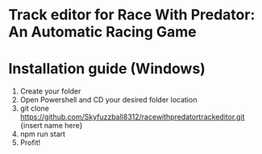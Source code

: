 # Track editor for Race With Predator: An Automatic Racing Game
# Installation guide (Windows)
1. Create your folder
2. Open Powershell and CD your desired folder location
3. git clone https://github.com/Skyfuzzball8312/racewithpredatortrackeditor.git {insert name here}
4. npm run start
5. Profit!
